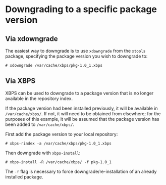 # Downgrading to a specific package version

## Via xdowngrade

The easiest way to downgrade is to use `xdowngrade` from the `xtools` package,
specifying the package version you wish to downgrade to:

```
# xdowngrade /var/cache/xbps/pkg-1.0_1.xbps
```

## Via XBPS

XBPS can be used to downgrade to a package version that is no longer available
in the repository index.

If the package version had been installed previously, it will be available in
`/var/cache/xbps/`. If not, it will need to be obtained from elsewhere; for the
purposes of this example, it will be assumed that the package version has been
added to `/var/cache/xbps/`.

First add the package version to your local repository:

```
# xbps-rindex -a /var/cache/xbps/pkg-1.0_1.xbps
```

Then downgrade with `xbps-install`:

```
# xbps-install -R /var/cache/xbps/ -f pkg-1.0_1
```

The `-f` flag is necessary to force downgrade/re-installation of an already
installed package.
